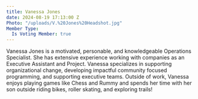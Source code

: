 ```yaml
---
title: Vanessa Jones
date: 2024-08-19 17:13:00 Z
Photo: "/uploads/V.%20Jones%20Headshot.jpg"
Member Type:
  Is Voting Member: true
---
```


Vanessa Jones is a motivated, personable, and knowledgeable Operations Specialist. She has extensive experience working with companies as an Executive Assistant and Project. Vanessa specializes in supporting organizational change, developing impactful community focused programming, and supporting executive teams. Outside of work, Vanessa enjoys playing games like Chess and Rummy and spends her time with her son outside riding bikes, roller skating, and exploring trails!